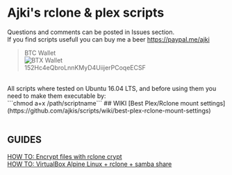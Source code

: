 # Ajki's rclone &amp; plex scripts 
Questions and comments can be posted in Issues section.<br>
If you find scripts usefull you can buy me a beer https://paypal.me/ajki<br>
> BTC Wallet<br> 
> ![BTX Wallet](https://puu.sh/uyuTD/8122d4545b.png)<br>
> 152Hc4eQbroLnnKMyD4UiijerPCoqeECSF<br>

<br>
All scripts where tested on Ubuntu 16.04 LTS, and before using them you need to make them executable by:<br>
```chmod a+x /path/scriptname```
## WIKI
[Best Plex/Rclone mount settings](https://github.com/ajkis/scripts/wiki/best-plex-rclone-mount-settings)<br>
<br>

## GUIDES
[HOW TO: Encrypt files with rclone crypt](https://github.com/ajkis/scripts/issues/1)<br>
[HOW TO: VirtualBox Alpine Linux + rclone + samba share](https://github.com/ajkis/scripts/issues/2)
